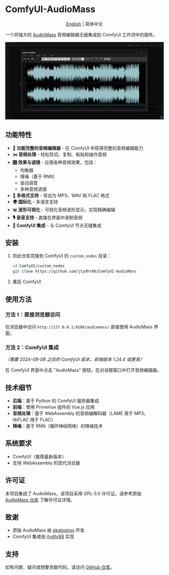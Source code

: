 # ComfyUI-AudioMass

<div align="center">

[English](./README.md) | 简体中文

</div>

一个将强大的 [AudioMass](https://github.com/pkalogiros/audiomass) 音频编辑器无缝集成到 ComfyUI 工作流中的插件。

![AudioMass 界面](docs/img.png)

## 功能特性

- **🎵 功能完整的音频编辑器** - 在 ComfyUI 中获得完整的音频编辑能力
- **✂️ 音频处理** - 轻松剪切、复制、粘贴和操作音频
- **🎛️ 效果与滤镜** - 应用各种音频效果，包括：
  - 均衡器
  - 降噪（基于 RNN）
  - 自动调音
  - 多种音频滤镜
- **💾 多格式支持** - 导出为 MP3、WAV 和 FLAC 格式
- **🌍 国际化** - 多语言支持
- **📊 波形可视化** - 可视化音频波形显示，实现精确编辑
- **🎙️ 录音支持** - 直接在界面中录制音频
- **🔧 ComfyUI 集成** - 与 ComfyUI 节点无缝集成

## 安装

1. 将此仓库克隆到 ComfyUI 的 `custom_nodes` 目录：
   ```bash
   cd ComfyUI/custom_nodes
   git clone https://github.com/jtydhr88/ComfyUI-AudioMass
   ```

2. 重启 ComfyUI

## 使用方法

### 方法 1：直接浏览器访问
在浏览器中访问 `http://127.0.0.1:8188/audiomass/` 直接使用 AudioMass 界面。

### 方法 2：ComfyUI 集成
*（需要 2024-08-08 之后的 ComfyUI 版本，前端版本 1.24.4 或更高）*

在 ComfyUI 界面中点击 "AudioMass" 按钮，在对话框窗口中打开音频编辑器。

## 技术细节

- **后端**：基于 Python 的 ComfyUI 服务器集成
- **前端**：使用 PrimeVue 组件的 Vue.js 应用
- **音频处理**：基于 WebAssembly 的音频编解码器（LAME 用于 MP3，libFLAC 用于 FLAC）
- **降噪**：基于 RNN（循环神经网络）的降噪技术

## 系统要求

- ComfyUI（推荐最新版本）
- 支持 WebAssembly 的现代浏览器

## 许可证

本项目集成了 AudioMass，该项目采用 GPL-3.0 许可证。请参考原始 [AudioMass 仓库](https://github.com/pkalogiros/audiomass) 了解许可证详情。

## 致谢

- 原始 AudioMass 由 [pkalogiros](https://github.com/pkalogiros) 开发
- ComfyUI 集成由 [jtydhr88](https://github.com/jtydhr88) 实现

## 支持

如有问题、疑问或想要贡献代码，请访问 [GitHub 仓库](https://github.com/jtydhr88/ComfyUI-AudioMass)。